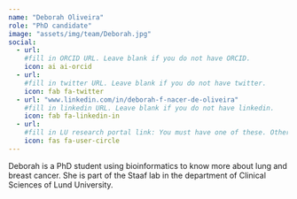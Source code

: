 ```yaml
---
name: "Deborah Oliveira"
role: "PhD candidate"
image: "assets/img/team/Deborah.jpg"
social:
  - url:
    #fill in ORCID URL. Leave blank if you do not have ORCID.
    icon: ai ai-orcid
  - url:
    #fill in twitter URL. Leave blank if you do not have twitter.
    icon: fab fa-twitter
  - url: "www.linkedin.com/in/deborah-f-nacer-de-oliveira"
    #fill in linkedin URL. Leave blank if you do not have linkedin.
    icon: fab fa-linkedin-in
  - url:
    #fill in LU research portal link: You must have one of these. Otherwise, leave blank.
    icon: fas fa-user-circle
---
```


Deborah is a PhD student using bioinformatics to know more about lung and breast cancer. She is part of the Staaf lab in the department of Clinical Sciences of Lund University.

